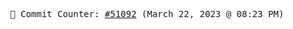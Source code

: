 <p align="center">
    <samp>
        📮 Commit Counter: <a href="https://github.com/Javascript-void0/Javascript-void0/commits/main">#51092</a> (March 22, 2023 @ 08:23 PM)
    </samp>
</p>